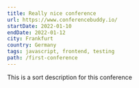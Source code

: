 ```yaml
---
title: Really nice conference
url: https://www.conferencebuddy.io/
startDate: 2022-01-10
endDate: 2022-01-12
city: Frankfurt
country: Germany
tags: javascript, frontend, testing
path: /first-conference
---
```


This is a sort description for this conference

